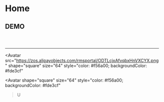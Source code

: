 # Home 

## DEMO

<Test></Test> 

<Demo></Demo>

<Code>
<Temp></Temp>
</Code>

---

<Avatar 
    src="https://zos.alipayobjects.com/rmsportal/ODTLcjxAfvqbxHnVXCYX.png" 
    shape="square" size="64"
    style="color: #f56a00; backgroundColor: #fde3cf"
></Avatar>

<Avatar 
    shape="square" size="64"
    style="color: #f56a00; backgroundColor: #fde3cf"
>U</Avatar>

<script>
import Demo from '~comps/button/demo/demo';
import Test from './.vuepress/test.md';
import Temp from '~comps/popconfirm/demo/basic';
export default {
    components: {
        Demo,
        Test,
        Temp,
    },
    created(){
        console.log(this);
    },
    methods: {
        log(e){
            console.log(e.type, e);
        }
    }
}
</script>

